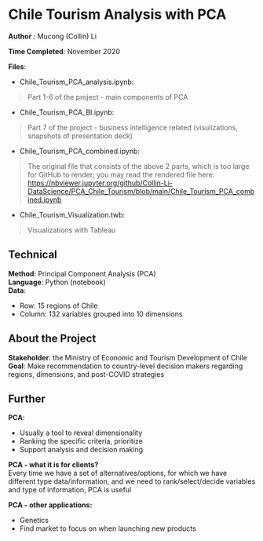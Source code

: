 # Chile Tourism Analysis with PCA


**Author** : Mucong (Collin) Li

**Time Completed**: November 2020 

**Files**: 
 - Chile_Tourism_PCA_analysis.ipynb:  

> Part 1-6 of the project - main components of PCA

 - Chile_Tourism_PCA_BI.ipynb:        

> Part 7 of the project - business intelligence related (visulizations,
> snapshots of presentation deck)

 - Chile_Tourism_PCA_combined.ipynb:  

> The original file that consists of the above 2 parts, which is too
> large for GitHub to render; you may read the rendered file here:
> https://nbviewer.jupyter.org/github/Collin-Li-DataScience/PCA_Chile_Tourism/blob/main/Chile_Tourism_PCA_combined.ipynb

 - Chile_Tourism_Visualization.twb:  

> Visualizations with Tableau

## Technical
**Method**: Principal Component Analysis (PCA)        
**Language**: Python (notebook)        
**Data**: 
 - Row: 15 regions of Chile
 - Column: 132 variables grouped into 10 dimensions


## About the Project
**Stakeholder**: the Ministry of Economic and Tourism Development of Chile     
**Goal**: Make recommendation to country-level decision makers regarding regions, dimensions, and post-COVID strategies

## Further
 **PCA**: 
 - Usually a tool to reveal dimensionality
-   Ranking the specific criteria, prioritize
-   Support analysis and decision making

**PCA - what it is for clients?**          
Every time we have a set of alternatives/options, for which we have different type data/information, and we need to rank/select/decide variables and type of information, PCA is useful

 **PCA - other applications:**
-   Genetics
-   Find market to focus on when launching new products
